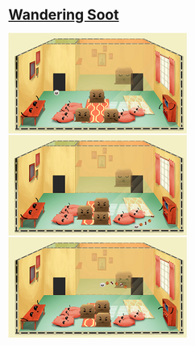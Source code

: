 # [Wandering Soot](https://ldjam.com/events/ludum-dare/42/wandering-soot)

![WanderingSoot01](https://github.com/FJinn/fjinn.github.io/blob/master/GameProjects/Images/WanderingSoot01.png) 
![WanderingSoot02](https://github.com/FJinn/fjinn.github.io/blob/master/GameProjects/Images/WanderingSoot02.png)
![WanderingSoot03](https://github.com/FJinn/fjinn.github.io/blob/master/GameProjects/Images/WanderingSoot03.png)
